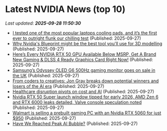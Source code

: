 # Latest NVIDIA News (top 10)
_Last updated: **2025-09-28 11:50:30**_

- [I tested one of the most popular laptops cooling pads, and it’s the first ever to outright flunk our chilling test](https://www.techradar.com/computing/peripherals-accessories/i-tested-one-of-the-most-popular-laptops-cooling-pads-and-its-the-first-ever-to-outright-flunk-our-chilling-test) (Published: 2025-09-27)
- [Why Nvidia's Blueprint might be the best tool you'll use for 3D modelling](https://www.creativebloq.com/3d/why-nvidias-blueprint-might-be-the-best-tool-youll-use-for-3d-modelling) (Published: 2025-09-27)
- [Here’s Every NVIDIA RTX 50 GPU Available Below MSRP, Get A Brand New Gaming & DLSS 4 Ready Graphics Card Right Now!](https://wccftech.com/every-nvidia-rtx-50-gpu-available-below-msrp-get-brand-new-gaming-dlss-4-ready-graphics-card/) (Published: 2025-09-27)
- [Samsung’s Odyssey OLED G6 500Hz gaming monitor goes on sale in the UK](https://www.sammobile.com/news/samsungs-odyssey-oled-g6-500hz-gaming-monitor-goes-on-sale-in-the-uk/) (Published: 2025-09-27)
- [From coders to creatives: Jon Gray breaks down potential winners and losers of the AI era](https://www.businessinsider.com/blackstone-jon-gray-impact-artificial-intelligence-jobs-business-presentation-2025-9) (Published: 2025-09-27)
- [Healthcare disruption pivots on cost and AI](https://finance.yahoo.com/news/healthcare-disruption-pivots-cost-ai-093015409.html) (Published: 2025-09-27)
- [Nvidia RTX 50 Super launch window tipped for early 2026, AMD Zen 6 and RTX 6000 leaks detailed, Valve console speculation noted](https://www.notebookcheck.net/Nvidia-RTX-50-Super-launch-window-tipped-for-early-2026-AMD-Zen-6-and-RTX-6000-leaks-detailed-Valve-console-speculation-noted.1125777.0.html) (Published: 2025-09-27)
- [Walmart is selling a prebuilt gaming PC with an Nvidia RTX 5060 for just $950](https://biztoc.com/x/3d74f41cc1380858) (Published: 2025-09-27)
- [Have We Reached Peak AI Bubble?](https://slate.com/podcasts/slate-money/2025/09/business-artificial-intelligence-bubble-trump-h-1b-visa-nvidia-openai-enron-memecoin) (Published: 2025-09-27)
